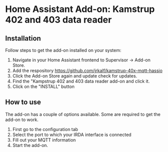# Home Assistant Add-on: Kamstrup 402 and 403 data reader

## Installation

Follow steps to get the add-on installed on your system:

1. Navigate in your Home Assistant frontend to Supervisor -> Add-on Store.
2. Add the respository https://github.com/jrkalf/kamstrup-40x-mqtt-hassio
3. Click the Add-on Store again and update check for updates.
4. Find the "Kampstrup 402 and 403 data reader add-on and click it.
5. Click on the "INSTALL" button

## How to use
The add-on has a couple of options available. Some are required to get the add-on to work.

1. First go to the configuration tab
2. Select the port to which your IRDA interface is connected
3. Fill out your MQTT information
5. Start the add-on.
